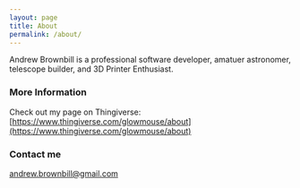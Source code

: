 ```yaml
---
layout: page
title: About
permalink: /about/
---
```


Andrew Brownbill is a professional software developer, amatuer astronomer,
telescope builder, and 3D Printer Enthusiast.

### More Information

Check out my page on Thingiverse: [https://www.thingiverse.com/glowmouse/about](https://www.thingiverse.com/glowmouse/about)

### Contact me

[andrew.brownbill@gmail.com](mailto:andrew.brownbill@gmail.com)
